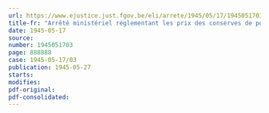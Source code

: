 ```yaml
---
url: https://www.ejustice.just.fgov.be/eli/arrete/1945/05/17/1945051703/justel
title-fr: "Arrêté ministériel réglementant les prix des conserves de poisson importées du Portugal"
date: 1945-05-17
source:
number: 1945051703
page: 888888
case: 1945-05-17/03
publication: 1945-05-27
starts:
modifies:
pdf-original:
pdf-consolidated:
---
```


